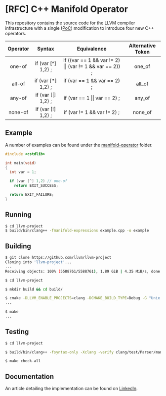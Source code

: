 # [RFC] C++ Manifold Operator

This repository contains the source code for the LLVM compiler infrastructure
with a single ([PoC](https://en.wikipedia.org/wiki/Proof_of_concept)) modification to introduce four new C++ operators.

| Operator  |        Syntax      |                       Equivalence                        | Alternative Token |
| :-------: | :----------------: | :------------------------------------------------------: | :---------------: |
|  one-of   | if (var [^] 1,2) ; | if ((var == 1 && var != 2) \|\| (var != 1 && var == 2)) ;|       one_of      |
|  all-of   | if (var [*] 1,2) ; | if (var == 1 && var == 2) ;                              |       all_of      |
|  any-of   | if (var [\|] 1,2) ;| if (var == 1 \|\| var == 2) ;                            |       any_of      |
|  none-of  | if (var [!] 1,2) ; | if (var != 1 && var != 2) ;                              |       none_of     |

## Example

A number of examples can be found under the [manifold-operator](/manifold-proposal) folder.

``` cpp
#include <cstdlib>

int main(void)
{
  int var = 1;

  if (var [^] 1,2) // one-of
    return EXIT_SUCCESS;

  return EXIT_FAILURE;
}
```

## Running
``` sh
$ cd llvm-project
$ build/bin/clang++ -fmanifold-expressions example.cpp -o example
```

## Building

``` sh
$ git clone https://github.com/llvm/llvm-project
Cloning into 'llvm-project'...
...
Receiving objects: 100% (5588761/5588761), 1.89 GiB | 4.35 MiB/s, done.

$ cd llvm-project

$ mkdir build && cd build/

$ cmake -DLLVM_ENABLE_PROJECTS=clang -DCMAKE_BUILD_TYPE=Debug -G "Unix Makefiles" ../llvm
...

$ make
...
```

## Testing

``` sh
$ cd llvm-project

$ build/bin/clang++ -fsyntax-only -Xclang -verify clang/test/Parser/manifold.cpp

$ make check-all
```

## Documentation

An article detailing the implementation can be found on [LinkedIn](https://www.linkedin.com/in/ben-crowhurst-95167464).
